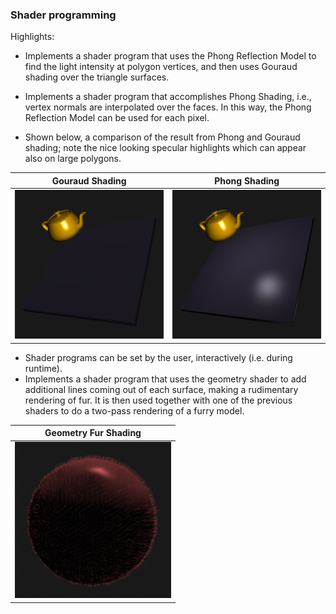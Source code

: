 ### Shader programming

Highlights:
- Implements a shader program that uses the Phong Reflection Model to find the light intensity at polygon vertices, and then uses Gouraud shading over the triangle surfaces.


- Implements a shader program that accomplishes Phong Shading, i.e., vertex normals are interpolated over the faces. In this way, the Phong Reflection Model can be used for each pixel. 
- Shown below, a comparison of the result from Phong and Gouraud shading; note the nice looking specular highlights which can appear also on large polygons.  

| Gouraud Shading | Phong Shading |
|---------------------|---------------------|
| <img src="assets/Gouraud.png" width="300"> | <img src="assets/Phong.png" width="300"> |
- Shader programs can be set by the user, interactively (i.e. during runtime).
- Implements a shader program that uses the geometry shader to add additional lines coming out of each surface, making a rudimentary rendering of fur. It is then used together with one of the previous shaders to do a two-pass rendering of a furry model.

| Geometry Fur Shading  |
|---------------------|
| <img src="assets/fur.png" width="250"> | <img src="assets/pers.png" width="400"> |

